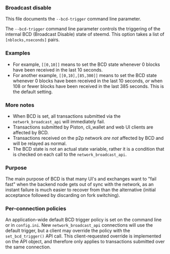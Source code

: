 
### Broadcast disable

This file documents the `--bcd-trigger` command line parameter.

The `--bcd-trigger` command line parameter controls the triggering of the internal BCD (Broadcast Disable)
state of steemd.  This option takes a list of `[nblocks,nseconds]` pairs.

### Examples

- For example, `[[0,10]]` means to set the BCD state whenever 0 blocks have been received in the last 10 seconds.
- For another example, `[[0,10],[85,300]]` means to set the BCD state whenever 0 blocks have been received in the last 10 seconds, *or* when 108 or fewer blocks have been received in the last 385 seconds.  This is the default setting.

### More notes

- When BCD is set, all transactions submitted via the `network_broadcast_api` will immediately fail.
- Transactions submitted by Piston, cli_wallet and web UI clients are affected by BCD.
- Transactions received on the p2p network *are not* affected by BCD and will be relayed as normal.
- The BCD state is not an actual state variable, rather it is a condition that is checked on each call to the `network_broadcast_api`.

### Purpose

The main purpose of BCD is that many UI's and exchanges want to "fail fast" when the backend node
gets out of sync with the network, as an instant failure is much easier to recover from than the alternative
(initial acceptance followed by discarding on fork switching).

### Per-connection policies

An application-wide default BCD trigger policy is set on the command line or in `config.ini`.  New
`network_broadcast_api` connections will use the default trigger, but a client may override the policy
with the `set_bcd_trigger()` API call.  This client-requested override is implemented on the API object,
and therefore only applies to transactions submitted over the same connection.
